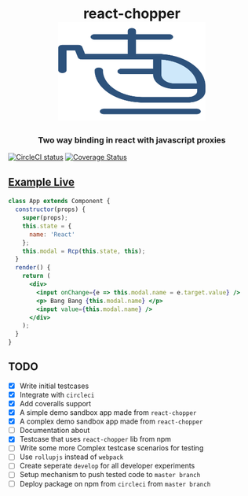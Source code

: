 <h1 align="center">
react-chopper
<br>
<img src="helicopter.svg" alt="downshift logo" title="downshift logo" width="300" height="200"/>
</h1>

<h3 align="center">Two way binding in react with javascript proxies</h3>

[![CircleCI status](https://circleci.com/gh/pawarvijay/react-chopper/tree/master.svg?style=shield&circle-token=:circle-token)](https://circleci.com/gh/pawarvijay/react-chopper/tree/master)
[![Coverage Status](https://coveralls.io/repos/github/pawarvijay/react-chopper/badge.svg?branch=master&style=flat)](https://coveralls.io/github/pawarvijay/react-chopper?branch=master)




## [Example Live](https://stackblitz.com/edit/simple-react-chopper)

```jsx
class App extends Component {
  constructor(props) {
    super(props);
    this.state = {
      name: 'React'
    };
    this.modal = Rcp(this.state, this);
  }
  render() {
    return (
      <div>
        <input onChange={e => this.modal.name = e.target.value} />
        <p> Bang Bang {this.modal.name} </p>
        <input value={this.modal.name} />
      </div>
    );
  }
}
```

## TODO

- [x] Write initial testcases
- [x] Integrate with `circleci`
- [x] Add coveralls support
- [x] A simple demo sandbox app made from `react-chopper`
- [x] A complex demo sandbox app made from `react-chopper`
- [ ] Documentation about
- [x] Testcase that uses `react-chopper` lib from npm
- [ ] Write some more Complex testcase scenarios for testing
- [ ] Use `rollupjs` instead of `webpack`
- [ ] Create seperate `develop` for all developer experiments
- [ ] Setup mechanism to push tested code to `master branch` 
- [ ] Deploy package on npm from `circleci` from `master branch`
